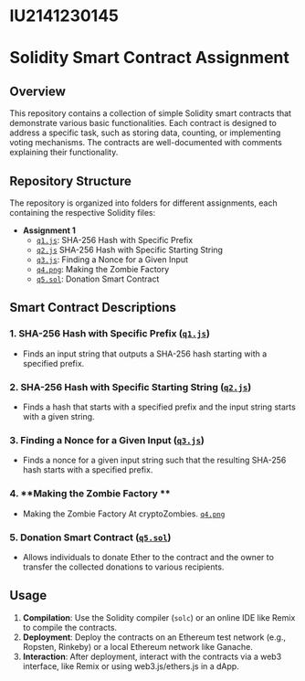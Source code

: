 # IU2141230145
# Solidity Smart Contract Assignment

## Overview
This repository contains a collection of simple Solidity smart contracts that demonstrate various basic functionalities. Each contract is designed to address a specific task, such as storing data, counting, or implementing voting mechanisms. The contracts are well-documented with comments explaining their functionality.

## Repository Structure
The repository is organized into folders for different assignments, each containing the respective Solidity files:

- **Assignment 1**
  - [`q1.js`](q1.js): SHA-256 Hash with Specific Prefix
  - [`q2.js`](q2.js) SHA-256 Hash with Specific Starting String
  - [`q3.js`](q3.js): Finding a Nonce for a Given Input
  - [`q4.png`](q4.png): Making the Zombie Factory
  - [`q5.sol`](q5.sol): Donation Smart Contract

## Smart Contract Descriptions

### 1. **SHA-256 Hash with Specific Prefix ([`q1.js`](q1.js))**
   - Finds an input string that outputs a SHA-256 hash starting with a specified prefix.

### 2. **SHA-256 Hash with Specific Starting String ([`q2.js`](q2.js))**
   - Finds a hash that starts with a specified prefix and the input string starts with a given string.

### 3. **Finding a Nonce for a Given Input ([`q3.js`](q3.js))**
   - Finds a nonce for a given input string such that the resulting SHA-256 hash starts with a specified prefix.

### 4. **Making the Zombie Factory **
   - Making the Zombie Factory At cryptoZombies. [`q4.png`](q4.png)

### 5. **Donation Smart Contract ([`q5.sol`](q5.sol))**
   - Allows individuals to donate Ether to the contract and the owner to transfer the collected donations to various recipients.

## Usage

1. **Compilation**: Use the Solidity compiler (`solc`) or an online IDE like Remix to compile the contracts.
2. **Deployment**: Deploy the contracts on an Ethereum test network (e.g., Ropsten, Rinkeby) or a local Ethereum network like Ganache.
3. **Interaction**: After deployment, interact with the contracts via a web3 interface, like Remix or using web3.js/ethers.js in a dApp.
